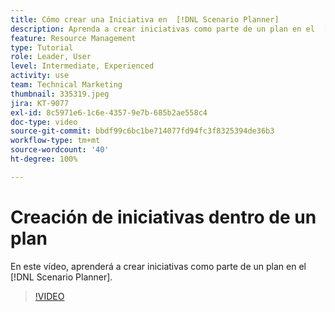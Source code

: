 ```yaml
---
title: Cómo crear una Iniciativa en  [!DNL Scenario Planner]
description: Aprenda a crear iniciativas como parte de un plan en el  [!DNL Scenario Planner].
feature: Resource Management
type: Tutorial
role: Leader, User
level: Intermediate, Experienced
activity: use
team: Technical Marketing
thumbnail: 335319.jpeg
jira: KT-9077
exl-id: 8c5971e6-1c6e-4357-9e7b-685b2ae558c4
doc-type: video
source-git-commit: bbdf99c6bc1be714077fd94fc3f8325394de36b3
workflow-type: tm+mt
source-wordcount: '40'
ht-degree: 100%

---
```


# Creación de iniciativas dentro de un plan

En este vídeo, aprenderá a crear iniciativas como parte de un plan en el [!DNL Scenario Planner].

>[!VIDEO](https://video.tv.adobe.com/v/3412635/?quality=12&learn=on&enablevpops=1&captions=spa)
